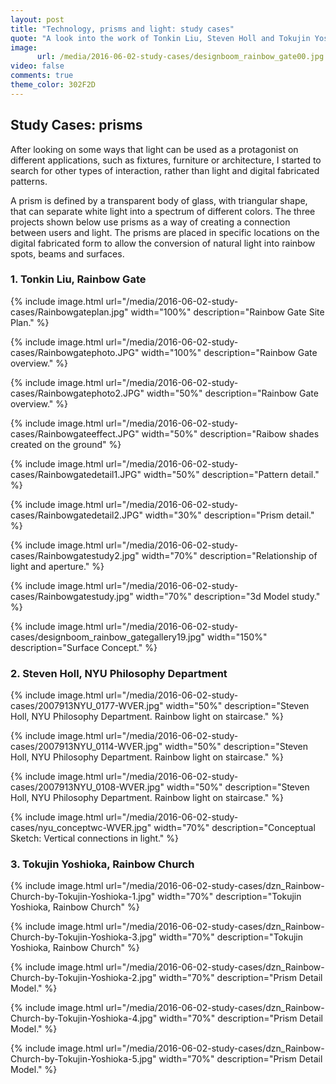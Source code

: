 ```yaml
---
layout: post
title: "Technology, prisms and light: study cases"
quote: "A look into the work of Tonkin Liu, Steven Holl and Tokujin Yoshioka."
image:
      url: /media/2016-06-02-study-cases/designboom_rainbow_gate00.jpg
video: false
comments: true
theme_color: 302F2D
---
```


## Study Cases: prisms

After looking on some ways that light can be used as a protagonist on different applications, such as fixtures, furniture or architecture, I started to search for other types of interaction, rather than light and digital fabricated patterns. 

A prism is defined by a transparent body of glass, with triangular shape, that can separate white light into a spectrum of different colors. The three projects shown below use prisms as a way of creating a connection between users and light. The prisms are placed in specific locations on the digital fabricated form to allow the conversion of natural light into rainbow spots, beams and surfaces.


###  1. Tonkin Liu, Rainbow Gate

{% include image.html url="/media/2016-06-02-study-cases/Rainbowgateplan.jpg" width="100%" description="Rainbow Gate Site Plan." %}

{% include image.html url="/media/2016-06-02-study-cases/Rainbowgatephoto.JPG" width="100%" description="Rainbow Gate overview." %}

{% include image.html url="/media/2016-06-02-study-cases/Rainbowgatephoto2.JPG" width="50%" description="Rainbow Gate overview." %}

{% include image.html url="/media/2016-06-02-study-cases/Rainbowgateeffect.JPG" width="50%" description="Raibow shades created on the ground" %}

{% include image.html url="/media/2016-06-02-study-cases/Rainbowgatedetail1.JPG" width="50%" description="Pattern detail." %}

{% include image.html url="/media/2016-06-02-study-cases/Rainbowgatedetail2.JPG" width="30%" description="Prism detail." %}

{% include image.html url="/media/2016-06-02-study-cases/Rainbowgatestudy2.jpg" width="70%" description="Relationship of light and aperture." %}

{% include image.html url="/media/2016-06-02-study-cases/Rainbowgatestudy.jpg" width="70%" description="3d Model study." %}

{% include image.html url="/media/2016-06-02-study-cases/designboom_rainbow_gategallery19.jpg" width="150%" description="Surface Concept." %}

### 2. Steven Holl, NYU Philosophy Department

{% include image.html url="/media/2016-06-02-study-cases/2007913NYU_0177-WVER.jpg" width="50%" description="Steven Holl, NYU Philosophy Department. Rainbow light on staircase." %}

{% include image.html url="/media/2016-06-02-study-cases/2007913NYU_0114-WVER.jpg" width="50%" description="Steven Holl, NYU Philosophy Department. Rainbow light on staircase." %}

{% include image.html url="/media/2016-06-02-study-cases/2007913NYU_0108-WVER.jpg" width="50%" description="Steven Holl, NYU Philosophy Department. Rainbow light on staircase." %}

{% include image.html url="/media/2016-06-02-study-cases/nyu_conceptwc-WVER.jpg" width="70%" description="Conceptual Sketch: Vertical connections in light." %}

### 3. Tokujin Yoshioka, Rainbow Church

{% include image.html url="/media/2016-06-02-study-cases/dzn_Rainbow-Church-by-Tokujin-Yoshioka-1.jpg" width="70%" description="Tokujin Yoshioka, Rainbow Church" %}

{% include image.html url="/media/2016-06-02-study-cases/dzn_Rainbow-Church-by-Tokujin-Yoshioka-3.jpg" width="70%" description="Tokujin Yoshioka, Rainbow Church" %}

{% include image.html url="/media/2016-06-02-study-cases/dzn_Rainbow-Church-by-Tokujin-Yoshioka-2.jpg" width="70%" description="Prism Detail Model." %}

{% include image.html url="/media/2016-06-02-study-cases/dzn_Rainbow-Church-by-Tokujin-Yoshioka-4.jpg" width="70%" description="Prism Detail Model." %}

{% include image.html url="/media/2016-06-02-study-cases/dzn_Rainbow-Church-by-Tokujin-Yoshioka-5.jpg" width="70%" description="Prism Detail Model." %}











